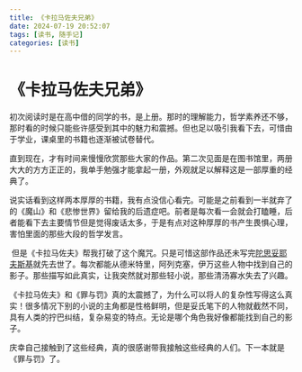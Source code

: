 ```yaml
---
title: 《卡拉马佐夫兄弟》
date: 2024-07-19 20:52:07
tags: [读书, 随手记]
categories: [读书]
---
```


# 《卡拉马佐夫兄弟》

​	初次阅读时是在高中借的同学的书，是上册。那时的理解能力，哲学素养还不够，那时看的时候只能些许感受到其中的魅力和震撼。但也足以吸引我看下去，可惜由于学业，课桌里的书籍也逐渐被试卷替代。

​	直到现在，才有时间来慢慢欣赏那些大家的作品。第二次见面是在图书馆里，两册大大的方方正正的，我单手勉强才能拿起一册，外观就足以解释这是一部厚重的经典了。

​	说实话看到这样两本厚厚的书籍，我有点没信心看完。可能是之前看到一半就弃了的《魔山》和《悲惨世界》留给我的后遗症吧。前者是每次看一会就会打瞌睡，后者能看下去主要情节但是觉得废话太多，于是有点对这种厚厚的书产生畏惧心理，害怕里面的那些大段的哲学发言。

​	但是《卡拉马佐夫》帮我打破了这个魔咒。只是可惜这部作品还未写完[陀思妥耶夫斯基](https://zh.wikipedia.org/wiki/陀思妥耶夫斯基)就先去世了。每次都能从德米特里，阿列克塞，伊万这些人物中找到自己的影子。那些描写如此真实，让我突然就对那些轻小说，那些清汤寡水失去了兴趣。

​	《卡拉马佐夫》和《罪与罚》真的太震撼了，为什么可以将人的复杂性写得这么真实！很多情况下别的小说的主角都是性格鲜明，但是妥氏笔下的人物就截然不同，具有人类的拧巴纠结，复杂易变的特点。无论是哪个角色我好像都能找到自己的影子。

​	庆幸自己接触到了这些经典，真的很感谢带我接触这些经典的人们。下一本就是《罪与罚》了。

